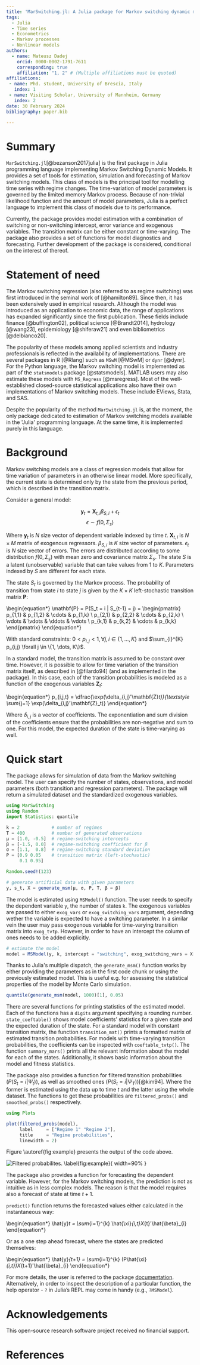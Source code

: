 ```yaml
---
title: 'MarSwitching.jl: A Julia package for Markov switching dynamic models'
tags:
  - Julia
  - Time series
  - Econometrics
  - Markov processes 
  - Nonlinear models
authors:
  - name: Mateusz Dadej
    orcid: 0000-0002-1791-7611
    corresponding: true
    affiliation: "1, 2" # (Multiple affiliations must be quoted)
affiliations:
 - name: Phd. student, University of Brescia, Italy
   index: 1
 - name: Visiting Scholar, University of Mannheim, Germany
   index: 2
date: 30 February 2024
bibliography: paper.bib

---
```


# Summary

`MarSwitching.jl`[@bezanson2017julia] is the first package in Julia programming language implementing Markov Switching Dynamic Models. It provides a set of tools for estimation, simulation and forecasting of Markov switching models. This class of models is the principal tool for modelling time series with regime changes. The time-variation of model parameters is governed by the limited memory Markov process. Because of non-trivial likelihood function and the amount of model parameters, Julia is a perfect language to implement this class of models due to its performance. 

Currently, the package provides model estimation with a combination of switching or non-switching intercept, error variance and exogenous variables. The transition matrix can be either constant or time-varying. The package also provides a set of functions for model diagnostics and forecasting. Further development of the package is considered, conditional on the interest of thereof.

# Statement of need

The Markov switching regression (also referred to as regime switching) was first introduced in the seminal work of [@hamilton89]. Since then, it has been extensively used in empirical research. Although the model was introduced as an application to economic data, the range of applications has expanded significantly since the first publication. These fields include finance [@buffington02], political science [@Brandt2014], hydrology [@wang23], epidemiology [@shiferaw21] and even bibliometrics [@delbianco20].

The popularity of these models among applied scientists and industry professionals is reflected in the availability of implementations. There are several packages in R [@Rlang] such as `MSwM` [@MSwM] or `dynr` [@dynr]. For the Python language, the Markov switching model is implemented as part of the `statsmodels` package [@statsmodels]. MATLAB users may also estimate these models with `MS_Regress` [@msregress]. Most of the well-established closed-source statistical applications also have their own implementations of Markov switching models. These include EViews, Stata, and SAS.

Despite the popularity of the method `MarSwitching.jl` is, at the moment, the only package dedicated to estimation of Markov switching models available in the 'Julia' programming language. At the same time, it is implemented purely in this language. 

# Background

Markov switching models are a class of regression models that allow for time variation of parameters in an otherwise linear model. More specifically, the current state is determined only by the state from the previous period, which is described in the transition matrix.

Consider a general model:

$$\mathbf{y}_t = \mathbf{X}_{t,i} \beta_{S, i} + \epsilon_t$$
$$\epsilon \sim f(0,\Sigma_s)$$

Where $\mathbf{y}_t$ is $N$ size vector of dependent variable indexed by time $t$. $\mathbf{X}_{t,i}$ is $N \times M$ matrix of exogenous regressors. $\beta_{S, i}$ is $K$ size vector of parameters. 
$\epsilon_t$ is $N$ size vector of errors. The errors are distributed according to some distribution $f(0,\Sigma_s)$ with mean zero and covariance matrix $\Sigma_s$. The state $S$ is a latent (unobservable) variable that can take values from $1$ to $K$. Parameters indexed by $S$ are different for each state.

The state $S_t$ is governed by the Markov process. The probability of transition from state $i$ to state $j$ is given by the $K \times K$ left-stochastic transition matrix $\mathbf{P}$:

\begin{equation*}
  \mathbf{P} = P(S_t = i | S_{t-1} = j) = 
    \begin{pmatrix}
    p_{1,1} & p_{1,2} & \cdots & p_{1,k} \\
    p_{2,1} & p_{2,2} & \cdots & p_{2,k} \\
    \vdots  & \vdots  & \ddots & \vdots  \\
    p_{k,1} & p_{k,2} & \cdots & p_{k,k} 
    \end{pmatrix}
\end{equation*}

With standard constraints: $0 < p_{i,j} < 1, \forall j,i \in \{1,\dots, K\}$ and $\sum_{i}^{K} p_{i,j} \forall j \in \{1, \dots, K\}$.

In a standard model, the transition matrix is assumed to be constant over time. However, it is possible to allow for time variation of the transition matrix itself, as described in [@filardo94] (and as implemented in the package). In this case, each of the transition probabilities is modeled as a function of the exogenous variables $\mathbf{Z}_{t}$:

\begin{equation*}
p_{i,j,t} = \dfrac{\exp(\delta_{i,j}'\mathbf{Z}_t)}{\textstyle \sum_{j=1} \exp(\delta_{i,j}'\mathbf{Z}_t)} 
\end{equation*}

Where $\delta_{i,j}$ is a vector of coefficients. The exponentiation and sum division of the coefficients ensure that the probabilities are non-negative and sum to one. For this model, the expected duration of the state is time-varying as well.

# Quick start

The package allows for simulation of data from the Markov switching model. The user can specify the number of states, observations, and model parameters (both transition and regression parameters). The package will return a simulated dataset and the standardized exogenous variables.

```Julia
using MarSwitching
using Random
import Statistics: quantile

k = 2            # number of regimes
T = 400          # number of generated observations
μ = [1.0, -0.5]  # regime-switching intercepts
β = [-1.5, 0.0]  # regime-switching coefficient for β
σ = [1.1,  0.8]  # regime-switching standard deviation
P = [0.9 0.05    # transition matrix (left-stochastic)
     0.1 0.95]

Random.seed!(123)

# generate artificial data with given parameters
y, s_t, X = generate_msm(μ, σ, P, T, β = β)
```

The model is estimated using `MSModel()` function. The user needs to specify the dependent variable `y`, the number of states `k`. The exogenous variables are passed to either `exog_vars` or `exog_switching_vars` argument, depending wether the variable is expected to have a switching parameter. In a similar vein the user may pass exogenous variable for time-varying transition matrix into `exog_tvtp`. However, in order to have an intercept the column of ones needs to be added explicitly.

```Julia
# estimate the model
model = MSModel(y, k, intercept = "switching", exog_switching_vars = X[:,2])
```

Thanks to Julia's multiple dispatch, the `generate_msm()` function works by either providing the parameters as in the first code chunk or using the previously estimated model. This is useful e.g. for assessing the statistical properties of the model by Monte Carlo simulation. 

```Julia
quantile(generate_msm(model, 1000)[1], 0.05)
```

There are several functions for printing statistics of the estimated model. Each of the functions has a `digits` argument specifying a rounding number. `state_coeftable()` shows model coefficients’ statistics for a given state and the expected duration of the state. For a standard model with constant transition matrix, the function `transition_mat()` prints a formatted matrix of estimated transition probabilities. For models with time-varying transition probabilities, the coefficients can be inspected with `coeftable_tvtp()`. The function `summary_mars()` prints all the relevant information about the model for each of the states. Additionally, it shows basic information about the model and fitness statistics.

The package also provides a function for filtered transition probabilities ($P(S_t = i | \Psi_t)$), as well as smoothed ones ($P(S_t = i | \Psi_T)$)[@kim94]. Where the former is estimated using the data up to time $t$ and the latter using the whole dataset. The functions to get these probabilities are `filtered_probs()` and `smoothed_probs()` respectively.

```Julia
using Plots

plot(filtered_probs(model),
     label     = ["Regime 1" "Regime 2"],
     title     = "Regime probabilities", 
     linewidth = 2)
```

Figure \autoref{fig:example} presents the output of the code above.

![Filtered probabilites. \label{fig:example}](regime_probs.svg){ width=90% }

The package also provides a function for forecasting the dependent variable. However, for the Markov switching models, the prediction is not as intuitive as in less complex models. The reason is that the model requires also a forecast of state at time $t+1$.

`predict()` function returns the forecasted values either calculated in the instantaneous way:

\begin{equation*}
\hat{y}_t = \sum_{i=1}^{k} \hat{\xi}_{i,t}X_{t}'\hat{\beta}_{i}
\end{equation*}

Or as a one step ahead forecast, where the states are predicted themselves:

\begin{equation*}
\hat{y}_{t+1} = \sum_{i=1}^{k} (P\hat{\xi}_{i,t})X_{t+1}'\hat{\beta}_{i}
\end{equation*}

For more details, the user is referred to the package [documentation](https://m-dadej.github.io/MarSwitching.jl/stable/). Alternatively, in order to inspect the description of a particular function, the help operator - `?` in Julia’s REPL may come in handy (e.g., `?MSModel`).

# Acknowledgements

This open-source research software project received no financial support.

# References